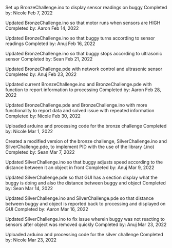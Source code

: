 Set up BronzeChallenge.ino to display sensor readings on buggy
Completed by: Nicole Feb 7, 2022

Updated BronzeChallenge.ino so that motor runs when sensors are HIGH
Completed by: Aaron Feb 14, 2022

Updated BronzeChallenge.ino so that buggy turns according to sensor readings
Completed by: Anuj Feb 16, 2022

Updated BronzeChallenge.ino so that buggy stops according to ultrasonic sensor
Completed by: Sean Feb 21, 2022

Updated BronzeChallenge.pde with network control and ultrasonic sensor 
Completed by: Anuj Feb 23, 2022

Updated current BronzeChallenge.ino and BronzeChallenge.pde with function to report information to processing 
Completed by: Aaron Feb 28, 2022

Updated BronzeChallenge.pde and BronzeChallenge.ino with more functionality to report data and solved issue with repeated information 
Completed by: Nicole Feb 30, 2022

Uploaded arduino and processing code for the bronze challenge
Completed by: Nicole Mar 1, 2022

Created a modified version of the bronze challenge, SilverChallenge.ino and SilverChallenge.pde, to implement PID with the use of the library (.ino)
Completed by: Sean Mar 7, 2022

Updated SilverChallenge.ino so that buggy adjusts speed according to the distance between it an object in front
Completed by: Anuj Mar 9, 2022

Updated SilverChallenge.pde so that GUI has a section display what the buggy is doing and also the distance between buggy and object
Completed by: Sean Mar 14, 2022

Updated SilverChallenge.ino and SilverChallenge.pde so that distance between buggy and object is reported back to processing and displayed on GUI
Completed by: Aaron Mar 16, 2022

Updated SilverChallenge.ino to fix issue wherein buggy was not reacting to sensors after object was removed quickly
Completed by: Anuj Mar 23, 2022

Uploaded arduino and processing code for the silver challenge
Completed by: Nicole Mar 23, 2022
